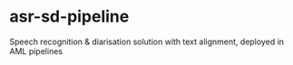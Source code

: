 # asr-sd-pipeline
Speech recognition &amp; diarisation solution with text alignment, deployed in AML pipelines
